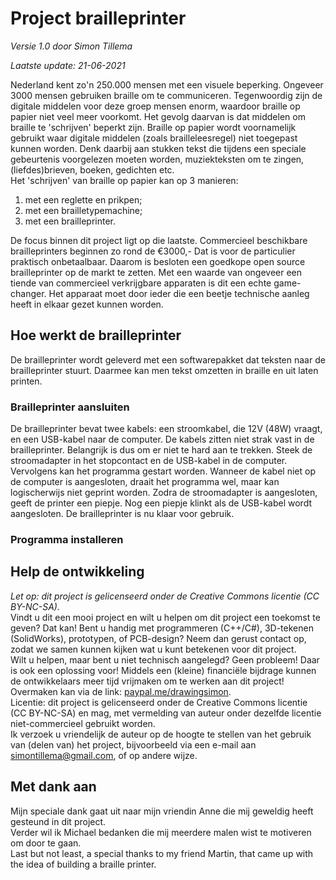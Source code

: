 # Project brailleprinter
_Versie 1.0 door Simon Tillema_

_Laatste update: 21-06-2021_

Nederland kent zo'n 250.000 mensen met een visuele beperking. Ongeveer 3000 mensen gebruiken braille om te communiceren.
Tegenwoordig zijn de digitale middelen voor deze groep mensen enorm, waardoor braille op papier niet veel meer voorkomt.
Het gevolg daarvan is dat middelen om braille te 'schrijven' beperkt zijn. Braille op papier wordt voornamelijk gebruikt
waar digitale middelen (zoals brailleleesregel) niet toegepast kunnen worden. Denk daarbij aan stukken tekst die tijdens
een speciale gebeurtenis voorgelezen moeten worden, muziekteksten om te zingen, (liefdes)brieven, boeken, gedichten etc.    
Het 'schrijven' van braille op papier kan op 3 manieren:
1. met een reglette en prikpen;
2. met een brailletypemachine;
3. met een brailleprinter.

De focus binnen dit project ligt op die laatste. Commercieel beschikbare brailleprinters beginnen zo rond de €3000,- Dat
is voor de particulier praktisch onbetaalbaar. Daarom is besloten een goedkope open source brailleprinter op de markt te
zetten. Met een waarde van ongeveer een tiende van commercieel verkrijgbare apparaten is dit een echte game-changer. Het
apparaat moet door ieder die een beetje technische aanleg heeft in elkaar gezet kunnen worden.

## Hoe werkt de brailleprinter
De brailleprinter wordt geleverd met een softwarepakket dat teksten naar de brailleprinter stuurt. Daarmee kan men tekst
omzetten in braille en uit laten printen.
### Brailleprinter aansluiten
De brailleprinter bevat twee kabels: een stroomkabel, die 12V (48W) vraagt, en een USB-kabel naar de computer. De kabels
zitten niet strak vast in de brailleprinter. Belangrijk is dus om er niet te hard aan te trekken. Steek de stroomadapter
in het stopcontact en de USB-kabel in de computer. Vervolgens kan het programma gestart worden. Wanneer de kabel niet op
de computer is aangesloten, draait het programma wel, maar kan logischerwijs niet geprint worden. Zodra de stroomadapter
is aangesloten, geeft de printer een piepje. Nog een piepje klinkt als de USB-kabel wordt aangesloten. De brailleprinter
is nu klaar voor gebruik.
### Programma installeren

## Help de ontwikkeling
_Let op: dit project is gelicenseerd onder de Creative Commons licentie (CC BY-NC-SA)._  
Vindt u dit een mooi project en wilt u helpen om dit project een toekomst te geven? Dat kan!
Bent u handig met programmeren (C++/C#), 3D-tekenen (SolidWorks), prototypen, of PCB-design? Neem dan gerust contact op,
zodat we samen kunnen kijken wat u kunt betekenen voor dit project.  
Wilt u helpen, maar bent u niet technisch aangelegd? Geen probleem! Daar is ook een oplossing voor! Middels een (kleine)
financiële bijdrage kunnen de ontwikkelaars meer tijd vrijmaken om te werken aan dit project! Overmaken kan via de link:
[paypal.me/drawingsimon](paypal.me/drawingsimon).  
Licentie: dit project is gelicenseerd onder de Creative Commons licentie (CC BY-NC-SA) en mag, met vermelding van auteur
onder dezelfde licentie niet-commercieel gebruikt worden.  
Ik verzoek u vriendelijk de auteur op de hoogte te stellen van het gebruik van (delen van) het project, bijvoorbeeld via
een e-mail aan [simontillema@gmail.com](mailto:simontillema@gmail.com), of op andere wijze.

## Met dank aan
Mijn speciale dank gaat uit naar mijn vriendin Anne die mij geweldig heeft gesteund in dit project.  
Verder wil ik Michael bedanken die mij meerdere malen wist te motiveren om door te gaan.  
Last but not least, a special thanks to my friend Martin, that came up with the idea of building a braille printer.